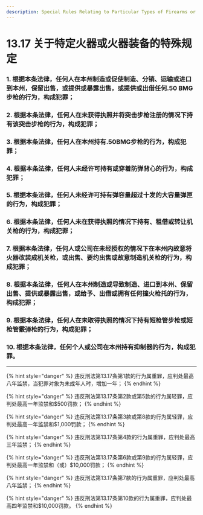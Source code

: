 ```yaml
---
description: Special Rules Relating to Particular Types of Firearms or Firearm Equipment
---
```


# 13.17 关于特定火器或火器装备的特殊规定

### 1. 根据本条法律，任何人在本州制造或促使制造、分销、运输或进口到本州，保留出售，或提供或暴露出售，或提供或出借任何.50 BMG步枪的行为，构成犯罪；


### 2. 根据本条法律，任何人在未获得执照并将突击步枪注册的情况下持有该突击步枪的行为，构成犯罪；


### 3. 根据本条法律，任何人在本州持有.50BMG步枪的行为，构成犯罪；


### 4. 根据本条法律，任何人未经许可持有或穿着防弹背心的行为，构成犯罪；


### 5. 根据本条法律，任何人未经许可持有弹容量超过十发的大容量弹匣的行为，构成犯罪；


### 6. 根据本条法律，任何人未在获得执照的情况下持有、租借或转让机关枪的行为，构成犯罪；


### 7. 根据本条法律，任何人或公司在未经授权的情况下在本州内故意将火器改装成机关枪，或出售、要约出售或故意制造机关枪的行为，构成犯罪；


### 8. 根据本条法律，任何人在本州制造或导致制造、进口到本州、保留出售、提供或暴露出售，或给予、出借或拥有任何撞火枪托的行为，构成犯罪；


### 9. 根据本条法律，任何人在未取得执照的情况下持有短枪管步枪或短枪管霰弹枪的行为，构成犯罪；


### 10.  根据本条法律，任何个人或公司在本州持有抑制器的行为，构成犯罪。

***

{% hint style="danger" %}
违反刑法第13.17条第1款的行为属重罪，应判处最高八年监禁，当犯罪对象为未成年人时，增加一年；
{% endhint %}

{% hint style="danger" %}
违反刑法第13.17条第2款或第5款的行为属轻罪，应判处最高一年监禁和$500罚款；
{% endhint %}

{% hint style="danger" %}
违反刑法第13.17条第3款或第8款的行为属轻罪，应判处最高一年监禁和$1,000罚款；
{% endhint %}

{% hint style="danger" %}
违反刑法第13.17条第4款的行为属重罪，应判处最高三年监禁；
{% endhint %}

{% hint style="danger" %}
违反刑法第13.17条第6款或第9款的行为属轻罪，应判处最高一年监禁和（或）$10,000罚款；
{% endhint %}

{% hint style="danger" %}
违反刑法第13.17条第7款的行为属重罪，应判处最高八年监禁；
{% endhint %}

{% hint style="danger" %}
违反刑法第13.17条第10款的行为属重罪，应判处最高四年监禁和$10,000罚款。
{% endhint %}